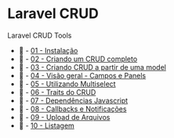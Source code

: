 # Laravel CRUD
Laravel CRUD Tools

* :link: - [01 - Instalação](https://github.com/impactaweb/laravel-crud/wiki/01.-Instala%C3%A7%C3%A3o)
* :link: - [02 - Criando um CRUD completo](https://github.com/impactaweb/laravel-crud/wiki/02.-Como-criar-um-crud-completo)
* :link: - [03 - Criando CRUD a partir de uma model](https://github.com/impactaweb/laravel-crud/wiki/03.-Criando-um-CRUD-apartir-de-uma-Model)
* :link: - [04 - Visão geral - Campos e Panels](https://github.com/impactaweb/laravel-crud/wiki/04.-Vis%C3%A3o-Geral---Campos-e-Panels)
* :link: - [05 - Utilizando Multiselect](https://github.com/impactaweb/laravel-crud/wiki/05.---Utilizando-multiselect)
* :link: - [06 - Traits do CRUD](https://github.com/impactaweb/laravel-crud/wiki/06.-Traits-do-Crud)
* :link: - [07 - Dependências Javascript](https://github.com/impactaweb/laravel-crud/wiki/07.-Instalando-Depend%C3%AAncias-do-Javascript)
* :link: - [08 - Callbacks e Notificações](https://github.com/impactaweb/laravel-crud/wiki/08.-Callbacks-do-Crud-e-Alertas---Notifica%C3%A7%C3%B5es)
* :link: - [09 - Upload de Arquivos](https://github.com/impactaweb/laravel-crud/wiki/09.-Upload-de-arquivos-no-CRUD)
* :link: - [10 - Listagem](https://github.com/impactaweb/laravel-crud/wiki/10.-Listagem)
